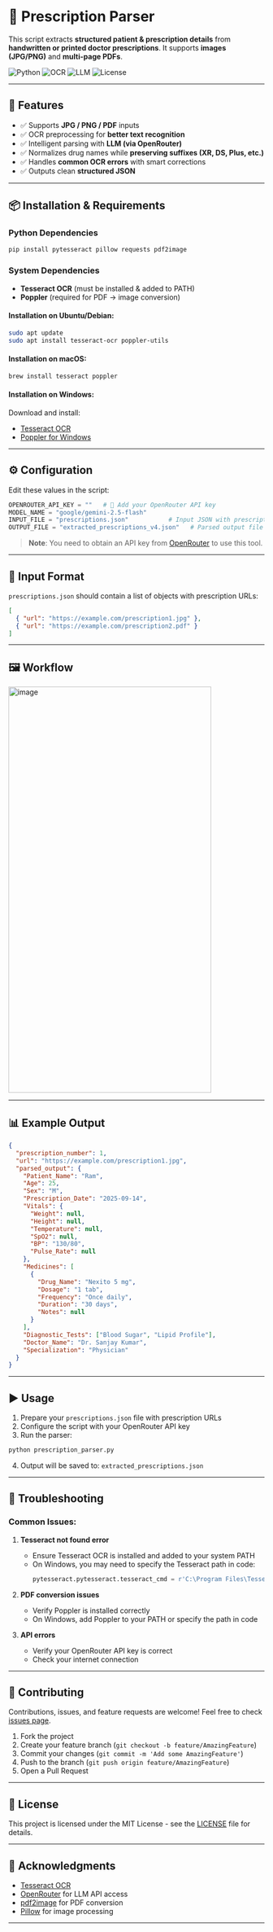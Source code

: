 # 🏥 Prescription Parser

This script extracts **structured patient & prescription details** from **handwritten or printed doctor prescriptions**. It supports **images (JPG/PNG)** and **multi-page PDFs**.

![Python](https://img.shields.io/badge/Python-3.13%2B-blue)
![OCR](https://img.shields.io/badge/OCR-Tesseract-green)
![LLM](https://img.shields.io/badge/LLM-OpenRouter-orange)
![License](https://img.shields.io/badge/License-MIT-lightgrey)

---

## 🚀 Features

- ✅ Supports **JPG / PNG / PDF** inputs
- ✅ OCR preprocessing for **better text recognition**
- ✅ Intelligent parsing with **LLM (via OpenRouter)**
- ✅ Normalizes drug names while **preserving suffixes (XR, DS, Plus, etc.)**
- ✅ Handles **common OCR errors** with smart corrections
- ✅ Outputs clean **structured JSON**

---

## 📦 Installation & Requirements

### Python Dependencies
```bash
pip install pytesseract pillow requests pdf2image
```

### System Dependencies
- **Tesseract OCR** (must be installed & added to PATH)
- **Poppler** (required for PDF → image conversion)

#### Installation on Ubuntu/Debian:
```bash
sudo apt update
sudo apt install tesseract-ocr poppler-utils
```

#### Installation on macOS:
```bash
brew install tesseract poppler
```

#### Installation on Windows:
Download and install:
- [Tesseract OCR](https://github.com/UB-Mannheim/tesseract/wiki)
- [Poppler for Windows](http://blog.alivate.com.au/poppler-windows/)

---

## ⚙️ Configuration

Edit these values in the script:

```python
OPENROUTER_API_KEY = ""   # 🔑 Add your OpenRouter API key
MODEL_NAME = "google/gemini-2.5-flash"
INPUT_FILE = "prescriptions.json"           # Input JSON with prescription URLs
OUTPUT_FILE = "extracted_prescriptions_v4.json"   # Parsed output file
```

> **Note**: You need to obtain an API key from [OpenRouter](https://openrouter.ai/) to use this tool.

---

## 📂 Input Format

`prescriptions.json` should contain a list of objects with prescription URLs:

```json
[
  { "url": "https://example.com/prescription1.jpg" },
  { "url": "https://example.com/prescription2.pdf" }
]
```

---

## 🖼️ Workflow

<img width="399" height="798" alt="image" src="https://github.com/user-attachments/assets/19ebe05e-a33d-47ac-a97b-a255203abeda" />


---

## 📊 Example Output

```json
{
  "prescription_number": 1,
  "url": "https://example.com/prescription1.jpg",
  "parsed_output": {
    "Patient_Name": "Ram",
    "Age": 25,
    "Sex": "M",
    "Prescription_Date": "2025-09-14",
    "Vitals": {
      "Weight": null,
      "Height": null,
      "Temperature": null,
      "SpO2": null,
      "BP": "130/80",
      "Pulse_Rate": null
    },
    "Medicines": [
      {
        "Drug_Name": "Nexito 5 mg",
        "Dosage": "1 tab",
        "Frequency": "Once daily",
        "Duration": "30 days",
        "Notes": null
      }
    ],
    "Diagnostic_Tests": ["Blood Sugar", "Lipid Profile"],
    "Doctor_Name": "Dr. Sanjay Kumar",
    "Specialization": "Physician"
  }
}
```

---

## ▶️ Usage

1. Prepare your `prescriptions.json` file with prescription URLs
2. Configure the script with your OpenRouter API key
3. Run the parser:

```bash
python prescription_parser.py
```

4. Output will be saved to: `extracted_prescriptions.json`

---

## 🐛 Troubleshooting

### Common Issues:

1. **Tesseract not found error**
   - Ensure Tesseract OCR is installed and added to your system PATH
   - On Windows, you may need to specify the Tesseract path in code:
     ```python
     pytesseract.pytesseract.tesseract_cmd = r'C:\Program Files\Tesseract-OCR\tesseract.exe'
     ```

2. **PDF conversion issues**
   - Verify Poppler is installed correctly
   - On Windows, add Poppler to your PATH or specify the path in code

3. **API errors**
   - Verify your OpenRouter API key is correct
   - Check your internet connection

---

## 🤝 Contributing

Contributions, issues, and feature requests are welcome! Feel free to check [issues page](https://github.com/yourusername/prescription-parser/issues).

1. Fork the project
2. Create your feature branch (`git checkout -b feature/AmazingFeature`)
3. Commit your changes (`git commit -m 'Add some AmazingFeature'`)
4. Push to the branch (`git push origin feature/AmazingFeature`)
5. Open a Pull Request

---

## 📝 License

This project is licensed under the MIT License - see the [LICENSE](LICENSE) file for details.

---

## 🙏 Acknowledgments

- [Tesseract OCR](https://github.com/tesseract-ocr/tesseract)
- [OpenRouter](https://openrouter.ai/) for LLM API access
- [pdf2image](https://github.com/Belval/pdf2image) for PDF conversion
- [Pillow](https://python-pillow.org/) for image processing

---
